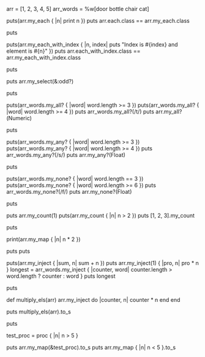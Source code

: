 arr = [1, 2, 3, 4, 5]
arr_words = %w[door bottle chair cat]

puts(arr.my_each { |n| print n })
puts arr.each.class == arr.my_each.class

puts

puts(arr.my_each_with_index { |n, index| puts "Index is #{index} and element is #{n}" })
puts arr.each_with_index.class == arr.my_each_with_index.class

puts

puts arr.my_select(&:odd?)

puts

puts(arr_words.my_all? { |word| word.length >= 3 })
puts(arr_words.my_all? { |word| word.length >= 4 })
puts arr_words.my_all?(/t/)
puts arr.my_all?(Numeric)

puts

puts(arr_words.my_any? { |word| word.length >= 3 })
puts(arr_words.my_any? { |word| word.length >= 4 })
puts arr_words.my_any?(/s/)
puts arr.my_any?(Float)

puts

puts(arr_words.my_none? { |word| word.length == 3 })
puts(arr_words.my_none? { |word| word.length >= 6 })
puts arr_words.my_none?(/f/)
puts arr.my_none?(Float)

puts

puts arr.my_count(1)
puts(arr.my_count { |n| n > 2 })
puts [1, 2, 3].my_count

puts

print(arr.my_map { |n| n * 2 })

puts
puts

puts(arr.my_inject { |sum, n| sum + n })
puts arr.my_inject(1) { |pro, n| pro * n }
longest = arr_words.my_inject { |counter, word| counter.length > word.length ? counter : word }
puts longest

puts

def multiply_els(arr)
  arr.my_inject do |counter, n|
    counter * n
  end
end

puts multiply_els(arr).to_s

puts

test_proc = proc { |n| n > 5 }

puts arr.my_map(&test_proc).to_s
puts arr.my_map { |n| n < 5 }.to_s
